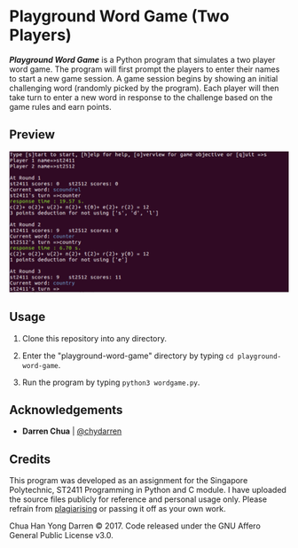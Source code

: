 # Playground Word Game (Two Players)

***Playground Word Game*** is a Python program that simulates a two player word game. The program will first prompt the players to enter their names to start a 
new game session. A game session begins by showing an initial challenging word (randomly picked by the program). Each player will then 
take turn to enter a new word in response to the challenge based on the game rules and earn points. 

## Preview

<img src="preview.png" width="700">

## Usage

1. Clone this repository into any directory.

2. Enter the "playground-word-game" directory by typing `cd playground-word-game`. 

3. Run the program by typing `python3 wordgame.py`. 

## Acknowledgements

- **Darren Chua** | [@chydarren](https://github.com/chydarren)

## Credits

This program was developed as an assignment for the Singapore Polytechnic, ST2411 Programming in Python and C module. I have uploaded the source files publicly for reference and personal usage only. Please refrain from [plagiarising](https://www.sp.edu.sg/sp/student-services/ssc-overview/student-handbook/intellectual-property-copyright-and-plagiarism) or passing it off as your own work. 

Chua Han Yong Darren © 2017. Code released under the GNU Affero General Public License v3.0.
